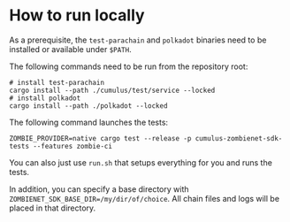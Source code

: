 # How to run locally

As a prerequisite, the `test-parachain` and `polkadot` binaries need to be installed or available under `$PATH`.

The following commands need to be run from the repository root:
```
# install test-parachain
cargo install --path ./cumulus/test/service --locked
# install polkadot
cargo install --path ./polkadot --locked
```

The following command launches the tests:

```
ZOMBIE_PROVIDER=native cargo test --release -p cumulus-zombienet-sdk-tests --features zombie-ci
```

You can also just use `run.sh` that setups everything for you and runs the tests.

In addition, you can specify a base directory with `ZOMBIENET_SDK_BASE_DIR=/my/dir/of/choice`. All chain files and logs
will be placed in that directory.
